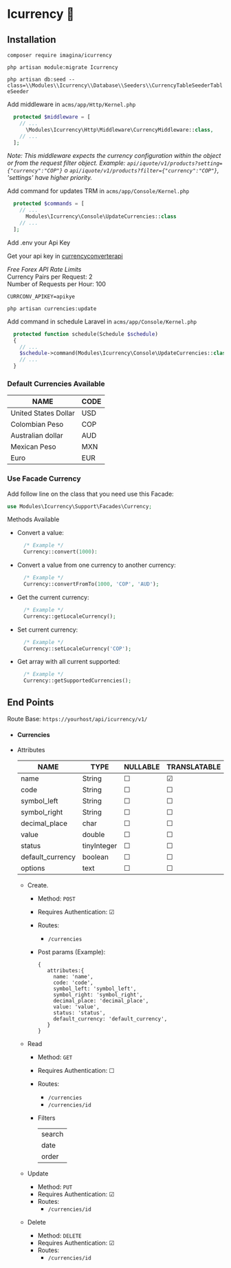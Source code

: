 # Icurrency 💱

## Installation

`composer require imagina/icurrency`

`php artisan module:migrate Icurrency`

`php artisan db:seed --class=\\Modules\\Icurrency\\Database\\Seeders\\CurrencyTableSeederTableSeeder`

Add middleware in `acms/app/Http/Kernel.php`

```php  
  protected $middleware = [
    // ...
      \Modules\Icurrency\Http\Middleware\CurrencyMiddleware::class,
    // ...
  ];
```

_Note: This middleware expects the currency configuration within the object or from the request filter object. Example:_
_`api/iquote/v1/products?setting={"currency":"COP"}` o `api/iquote/v1/products?filter={"currency":"COP"}`, 'settings' have higher priority._

Add command for updates TRM in `acms/app/Console/Kernel.php`

```php
  protected $commands = [
    // ...
      Modules\Icurrency\Console\UpdateCurrencies::class
    // ...
  ];
```

Add .env your Api Key 

Get your api key in [currencyconverterapi](https://www.currencyconverterapi.com/)

*Free Forex API Rate Limits*  
Currency Pairs per Request: 2  
Number of Requests per Hour: 100  

```env
CURRCONV_APIKEY=apikye
```

```ssh
php artisan currencies:update
```

Add command in schedule Laravel in `acms/app/Console/Kernel.php`

```php
  protected function schedule(Schedule $schedule)
  {
    // ...
    $schedule->command(Modules\Icurrency\Console\UpdateCurrencies::class)->dailyAt('01:00');
    // ...
  }
```

### Default Currencies Available

| NAME | CODE | 
| ------------- | ------------- |
| United States Dollar| USD |  
| Colombian Peso | COP |  
| Australian dollar | AUD |
| Mexican Peso | MXN |
| Euro | EUR |  

### Use Facade Currency

Add follow line on the class that you need use this Facade:

```php 
use Modules\Icurrency\Support\Facades\Currency;
```

Methods Available

* Convert a value:
  ```php
    /* Example */
    Currency::convert(1000): 
  ``` 

* Convert a value from one currency to another currency:
  ```php
    /* Example */
    Currency::convertFromTo(1000, 'COP', 'AUD');
  ```   
* Get the current currency:
  ```php
    /* Example */
    Currency::getLocaleCurrency();
  ```
* Set current currency:
  ```php
    /* Example */
    Currency::setLocaleCurrency('COP');
  ```
  
* Get array with all current supported:
  ```php
    /* Example */
    Currency::getSupportedCurrencies();
  ```

## End Points
Route Base: `https://yourhost/api/icurrency/v1/`

* #### Currencies

* Attributes
  
    | NAME | TYPE | NULLABLE | TRANSLATABLE |
    | ------------- | ------------- |------------- | ------------- |
    | name | String | &#9744; | &#9745; | 
    | code | String | &#9744; | &#9744; | 
    | symbol_left | String | &#9744; | &#9744; | 
    | symbol_right | String | &#9744; | &#9744; | 
    | decimal_place | char | &#9744; | &#9744; | 
    | value | double | &#9744; | &#9744; | 
    | status | tinyInteger | &#9744; | &#9744; | 
    | default_currency | boolean | &#9744; | &#9744; | 
    | options | text | &#9744; | &#9744; | 
  
  * Create.
     * Method: `POST`  
     * Requires Authentication: &#9745;
     * Routes: 
        * `/currencies`
     * Post params (Example): 
     
        ```
        {
           attributes:{
             name: 'name',
             code: 'code',
             symbol_left: 'symbol_left',
             symbol_right: 'symbol_right',
             decimal_place: 'decimal_place',
             value: 'value',
             status: 'status',
             default_currency: 'default_currency',
           }
        }
        ```
  
  * Read
    * Method: `GET`
    * Requires Authentication: &#9744;
    * Routes: 
      * `/currencies`
      * `/currencies/id`
   
    * Filters
    
        |  | 
        | ------------- |
        | search |  
        | date |  
        | order |  
  * Update
    * Method: `PUT`
    * Requires Authentication: &#9745;
    * Routes: 
      * `/currencies/id`
  
  * Delete
    * Method: `DELETE`
    * Requires Authentication: &#9745;
    * Routes: 
      * `/currencies/id`
